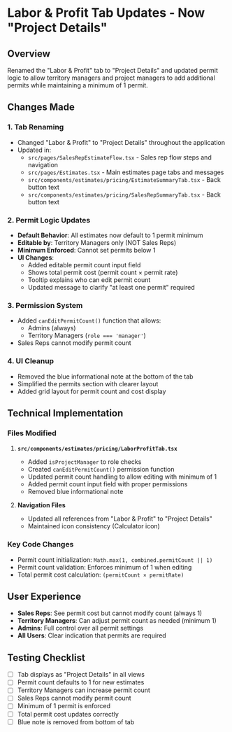 # Labor & Profit Tab Updates - Now "Project Details"

## Overview
Renamed the "Labor & Profit" tab to "Project Details" and updated permit logic to allow territory managers and project managers to add additional permits while maintaining a minimum of 1 permit.

## Changes Made

### 1. Tab Renaming
- Changed "Labor & Profit" to "Project Details" throughout the application
- Updated in:
  - `src/pages/SalesRepEstimateFlow.tsx` - Sales rep flow steps and navigation
  - `src/pages/Estimates.tsx` - Main estimates page tabs and messages
  - `src/components/estimates/pricing/EstimateSummaryTab.tsx` - Back button text
  - `src/components/estimates/pricing/SalesRepSummaryTab.tsx` - Back button text

### 2. Permit Logic Updates
- **Default Behavior**: All estimates now default to 1 permit minimum
- **Editable by**: Territory Managers only (NOT Sales Reps)
- **Minimum Enforced**: Cannot set permits below 1
- **UI Changes**:
  - Added editable permit count input field
  - Shows total permit cost (permit count × permit rate)
  - Tooltip explains who can edit permit count
  - Updated message to clarify "at least one permit" required

### 3. Permission System
- Added `canEditPermitCount()` function that allows:
  - Admins (always)
  - Territory Managers (`role === 'manager'`)
- Sales Reps cannot modify permit count

### 4. UI Cleanup
- Removed the blue informational note at the bottom of the tab
- Simplified the permits section with clearer layout
- Added grid layout for permit count and cost display

## Technical Implementation

### Files Modified
1. **`src/components/estimates/pricing/LaborProfitTab.tsx`**
   - Added `isProjectManager` to role checks
   - Created `canEditPermitCount()` permission function
   - Updated permit count handling to allow editing with minimum of 1
   - Added permit count input field with proper permissions
   - Removed blue informational note

2. **Navigation Files**
   - Updated all references from "Labor & Profit" to "Project Details"
   - Maintained icon consistency (Calculator icon)

### Key Code Changes
- Permit count initialization: `Math.max(1, combined.permitCount || 1)`
- Permit count validation: Enforces minimum of 1 when editing
- Total permit cost calculation: `(permitCount × permitRate)`

## User Experience
- **Sales Reps**: See permit cost but cannot modify count (always 1)
- **Territory Managers**: Can adjust permit count as needed (minimum 1)
- **Admins**: Full control over all permit settings
- **All Users**: Clear indication that permits are required

## Testing Checklist
- [ ] Tab displays as "Project Details" in all views
- [ ] Permit count defaults to 1 for new estimates
- [ ] Territory Managers can increase permit count
- [ ] Sales Reps cannot modify permit count
- [ ] Minimum of 1 permit is enforced
- [ ] Total permit cost updates correctly
- [ ] Blue note is removed from bottom of tab 
